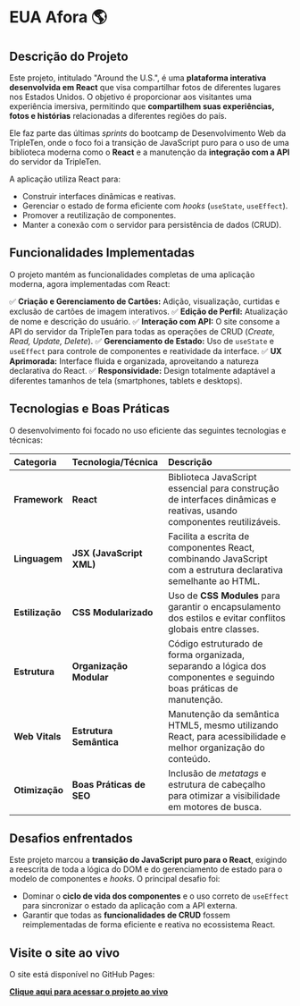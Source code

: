 # EUA Afora 🌎

## Descrição do Projeto

Este projeto, intitulado "Around the U.S.", é uma **plataforma interativa desenvolvida em React** que visa compartilhar fotos de diferentes lugares nos Estados Unidos. O objetivo é proporcionar aos visitantes uma experiência imersiva, permitindo que **compartilhem suas experiências, fotos e histórias** relacionadas a diferentes regiões do país.

Ele faz parte das últimas _sprints_ do bootcamp de Desenvolvimento Web da TripleTen, onde o foco foi a transição de JavaScript puro para o uso de uma biblioteca moderna como o **React** e a manutenção da **integração com a API** do servidor da TripleTen.

A aplicação utiliza React para:

- Construir interfaces dinâmicas e reativas.
- Gerenciar o estado de forma eficiente com _hooks_ (`useState`, `useEffect`).
- Promover a reutilização de componentes.
- Manter a conexão com o servidor para persistência de dados (CRUD).

## Funcionalidades Implementadas

O projeto mantém as funcionalidades completas de uma aplicação moderna, agora implementadas com React:

✅ **Criação e Gerenciamento de Cartões:** Adição, visualização, curtidas e exclusão de cartões de imagem interativos.
✅ **Edição de Perfil:** Atualização de nome e descrição do usuário.
✅ **Interação com API:** O site consome a API do servidor da TripleTen para todas as operações de CRUD (_Create, Read, Update, Delete_).
✅ **Gerenciamento de Estado:** Uso de `useState` e `useEffect` para controle de componentes e reatividade da interface.
✅ **UX Aprimorada:** Interface fluida e organizada, aproveitando a natureza declarativa do React.
✅ **Responsividade:** Design totalmente adaptável a diferentes tamanhos de tela (smartphones, tablets e desktops).

## Tecnologias e Boas Práticas

O desenvolvimento foi focado no uso eficiente das seguintes tecnologias e técnicas:

| Categoria       | Tecnologia/Técnica       | Descrição                                                                                                             |
| :-------------- | :----------------------- | :-------------------------------------------------------------------------------------------------------------------- |
| **Framework**   | **React**                | Biblioteca JavaScript essencial para construção de interfaces dinâmicas e reativas, usando componentes reutilizáveis. |
| **Linguagem**   | **JSX (JavaScript XML)** | Facilita a escrita de componentes React, combinando JavaScript com a estrutura declarativa semelhante ao HTML.        |
| **Estilização** | **CSS Modularizado**     | Uso de **CSS Modules** para garantir o encapsulamento dos estilos e evitar conflitos globais entre classes.           |
| **Estrutura**   | **Organização Modular**  | Código estruturado de forma organizada, separando a lógica dos componentes e seguindo boas práticas de manutenção.    |
| **Web Vitals**  | **Estrutura Semântica**  | Manutenção da semântica HTML5, mesmo utilizando React, para acessibilidade e melhor organização do conteúdo.          |
| **Otimização**  | **Boas Práticas de SEO** | Inclusão de _metatags_ e estrutura de cabeçalho para otimizar a visibilidade em motores de busca.                     |

## Desafios enfrentados

Este projeto marcou a **transição do JavaScript puro para o React**, exigindo a reescrita de toda a lógica do DOM e do gerenciamento de estado para o modelo de componentes e _hooks_. O principal desafio foi:

- Dominar o **ciclo de vida dos componentes** e o uso correto de `useEffect` para sincronizar o estado da aplicação com a API externa.
- Garantir que todas as **funcionalidades de CRUD** fossem reimplementadas de forma eficiente e reativa no ecossistema React.

## Visite o site ao vivo

O site está disponível no GitHub Pages:

[**Clique aqui para acessar o projeto ao vivo**](https://webprojectaroundreact.vercel.app)
